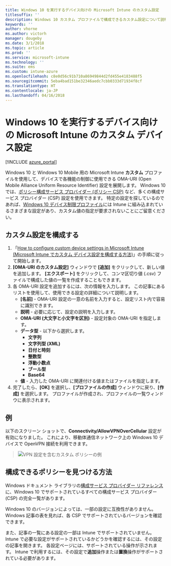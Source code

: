 ```yaml
---
title: Windows 10 を実行するデバイス向けの Microsoft Intune のカスタム設定
titlesuffix: ''
description: Windows 10 カスタム プロファイルで構成できるカスタム設定について説明します。
keywords: ''
author: vhorne
ms.author: victorh
manager: dougeby
ms.date: 3/1/2018
ms.topic: article
ms.prod: ''
ms.service: microsoft-intune
ms.technology: ''
ms.suite: ems
ms.custom: intune-azure
ms.openlocfilehash: c8e0d56c91b710a86949844d2fd455e4183488f5
ms.sourcegitcommit: 5eba4bad151be32346aedc7cbb0333d71934f8cf
ms.translationtype: HT
ms.contentlocale: ja-JP
ms.lasthandoff: 04/16/2018
---
```

# <a name="microsoft-intune-custom-device-settings-for-devices-running-windows-10"></a>Windows 10 を実行するデバイス向けの Microsoft Intune のカスタム デバイス設定

[!INCLUDE [azure_portal](./includes/azure_portal.md)]

 Windows 10 と Windows 10 Mobile 用の Microsoft Intune **カスタム** プロファイルを使用して、デバイスで各機能の制御に使用できる OMA-URI (Open Mobile Alliance Uniform Resource Identifier) 設定を展開します。 Windows 10 では、[ポリシー構成サービス プロバイダー (ポリシー CSP)](https://technet.microsoft.com/itpro/windows/manage/how-it-pros-can-use-configuration-service-providers) など、多くの構成サービス プロバイダー (CSP) 設定を使用できます。
特定の設定を探しているのであれば、[Windows 10 デバイス制限プロファイル](device-restrictions-windows-10.md)には Intune に組み込まれているさまざまな設定があり、カスタム値の指定が要求されないことにご留意ください。

## <a name="configure-custom-settings"></a>カスタム設定を構成する

1. 「[How to configure custom device settings in Microsoft Intune (Microsoft Intune でカスタム デバイス設定を構成する方法)](custom-settings-configure.md)」の手順に従って開始します。
1. **[OMA-URI のカスタム設定]** ウィンドウで **[追加]** をクリックして、新しい値を追加します。 **[エクスポート]** をクリックして、コンマ区切り値 (.csv) ファイルで構成した値の一覧を作成することもできます。
1. 各 OMA-URI 設定を追加するには、次の情報を入力します。 この記事にあるリストを使用して、使用できる設定の詳細について説明します。
    - **[名前]** - OMA-URI 設定の一意の名前を入力すると、設定リスト内で容易に識別できます。
    - **説明** - 必要に応じて、設定の説明を入力します。
    - **OMA-URI (大文字と小文字を区別)** - 設定対象の OMA-URI を指定します。
    - **データ型** - 以下から選択します。
        - **文字列**
        - **文字列型 (XML)**
        - **日付と時刻**
        - **整数型**
        - **浮動小数点**
        - **ブール型**
        - **Base64**
    - **値** - 入力した OMA-URI に関連付ける値またはファイルを指定します。
1. 完了したら、**[OK]** を選択し、**[プロファイルの作成]** ウィンドウに戻り、**[作成]** を選択します。
プロファイルが作成され、プロファイルの一覧ウィンドウに表示されます。

## <a name="example"></a>例
以下のスクリーン ショットで、**Connectivity/AllowVPNOverCellular** 設定が有効になりました。 これにより、移動体通信ネットワーク上の Windows 10 デバイスで OpenVPN 接続を利用できます。

> ![VPN 設定を含むカスタム ポリシーの例](./media/custom-policy-example.png)


## <a name="how-to-find-the-policies-you-can-configure"></a>構成できるポリシーを見つける方法

Windows ドキュメント ライブラリの[構成サービス プロバイダー リファレンス](https://msdn.microsoft.com/windows/hardware/commercialize/customize/mdm/configuration-service-provider-reference)に、Windows 10 でサポートされているすべての構成サービス プロバイダー (CSP) の完全一覧があります。

Windows 10 のバージョンによっては、一部の設定に互換性がありません。 Windows 記事の表を見れば、各 CSP でサポートされているバージョンを確認できます。

また、記事の一覧にある設定の一部は Intune でサポートされていません。 Intune で必要な設定がサポートされているかどうかを確認するには、その設定の記事を開きます。 各設定ページには、サポートされている操作が示されます。 Intune で利用するには、その設定で**追加**操作または**置換**操作がサポートされている必要があります。
